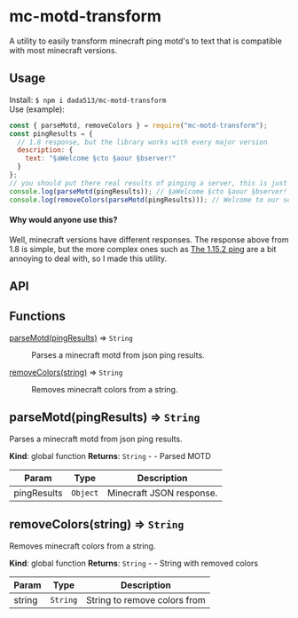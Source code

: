 # mc-motd-transform

A utility to easily transform minecraft ping motd's to text that is compatible with most minecraft versions.

## Usage

Install:
`$ npm i dada513/mc-motd-transform`  
Use (example):

```js
const { parseMotd, removeColors } = require("mc-motd-transform");
const pingResults = {
  // 1.8 response, but the library works with every major version
  description: {
    text: "§aWelcome §cto §aour §bserver!"
  }
};
// you should put there real results of pinging a server, this is just an example which doesn't have most fields that real servers give.
console.log(parseMotd(pingResults)); // §aWelcome §cto §aour §bserver!
console.log(removeColors(parseMotd(pingResults))); // Welcome to our server!
```

#### Why would anyone use this?

Well, minecraft versions have different responses. The response above from 1.8 is simple, but the more complex ones such as [The 1.15.2 ping](https://github.com/dada513/mc-motd-transform/blob/master/tests/exampleResults/) are a bit annoying to deal with, so I made this utility.

## API

## Functions

<dl>
<dt><a href="#parseMotd">parseMotd(pingResults)</a> ⇒ <code>String</code></dt>
<dd><p>Parses a minecraft motd from json ping results.</p>
</dd>
<dt><a href="#removeColors">removeColors(string)</a> ⇒ <code>String</code></dt>
<dd><p>Removes minecraft colors from a string.</p>
</dd>
</dl>

<a name="parseMotd"></a>

## parseMotd(pingResults) ⇒ <code>String</code>

Parses a minecraft motd from json ping results.

**Kind**: global function
**Returns**: <code>String</code> - - Parsed MOTD

| Param       | Type                | Description              |
| ----------- | ------------------- | ------------------------ |
| pingResults | <code>Object</code> | Minecraft JSON response. |

<a name="removeColors"></a>

## removeColors(string) ⇒ <code>String</code>

Removes minecraft colors from a string.

**Kind**: global function
**Returns**: <code>String</code> - - String with removed colors

| Param  | Type                | Description                  |
| ------ | ------------------- | ---------------------------- |
| string | <code>String</code> | String to remove colors from |
